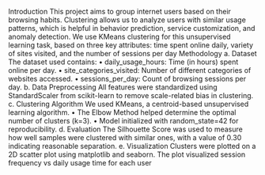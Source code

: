 Introduction
This project aims to group internet users based on their browsing habits. Clustering allows us to analyze users with similar usage patterns, which is helpful in behavior prediction, service customization, and anomaly detection. We use KMeans clustering for this unsupervised learning task, based on three key attributes: time spent online daily, variety of sites visited, and the number of sessions per day
Methodology
a. Dataset
The dataset used contains:
•	daily_usage_hours: Time (in hours) spent online per day.
•	site_categories_visited: Number of different categories of websites accessed.
•	sessions_per_day: Count of browsing sessions per day.
b. Data Preprocessing
All features were standardized using StandardScaler from scikit-learn to remove scale-related bias in clustering.
c. Clustering Algorithm
We used KMeans, a centroid-based unsupervised learning algorithm.
•	The Elbow Method helped determine the optimal number of clusters (k=3).
•	Model initialized with random_state=42 for reproducibility.
d. Evaluation
The Silhouette Score was used to measure how well samples were clustered with similar ones, with a value of 0.30 indicating reasonable separation.
e. Visualization
Clusters were plotted on a 2D scatter plot using matplotlib and seaborn. The plot visualized session frequency vs daily usage time for each user

